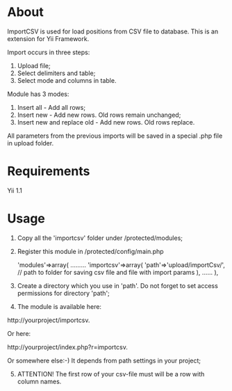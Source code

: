 About
============

ImportCSV is used for load positions from CSV file to database. This is an extension for Yii Framework.

Import occurs in three steps:

1. Upload file;
2. Select delimiters and table;
3. Select mode and columns in table.

Module has 3 modes:

1. Insert all - Add all rows;
2. Insert new - Add new rows. Old rows remain unchanged;
3. Insert new and replace old - Add new rows. Old rows replace.

All parameters from the previous imports will be saved in a special .php file in upload folder.

Requirements
============

Yii 1.1

Usage
============

1) Copy all the 'importcsv' folder under /protected/modules;

2) Register this module in /protected/config/main.php

    'modules'=>array(
        .........
        'importcsv'=>array(
            'path'=>'upload/importCsv/', // path to folder for saving csv file and file with import params
        ),
        ......
    ),

3) Create a directory which you use in 'path'. Do not forget to set access permissions for directory 'path';

4) The module is available here: 

http://yourproject/importcsv. 

Or here: 

http://yourproject/index.php?r=importcsv.

 
Or somewhere else:-) It depends from path settings in your project;

5) ATTENTION! The first row of your csv-file must will be a row with column names.
